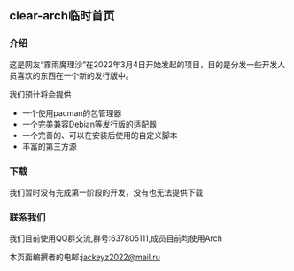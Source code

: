## clear-arch临时首页

### 介绍
  这是网友“霧雨魔理沙”在2022年3月4日开始发起的项目，目的是分发一些开发人员喜欢的东西在一个新的发行版中。
  
我们预计将会提供
  * 一个使用pacman的包管理器
  * 一个完美兼容Debian等发行版的适配器
  * 一个完善的、可以在安装后使用的自定义脚本
  * 丰富的第三方源

### 下载
  我们暂时没有完成第一阶段的开发，没有也无法提供下载

### 联系我们
  我们目前使用QQ群交流,群号:637805111,成员目前均使用Arch
  
  本页面编撰者的电邮:jackeyz2022@mail.ru
